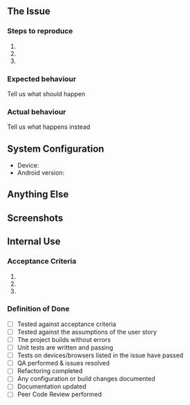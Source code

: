 <!--
Thanks for reporting an issue to LBRY and helping us improve! 

To make it possible for us to help you, please fill out below information carefully.

Before reporting any issues, please make sure that you're using the latest version.

We are also available on live chat at https://chat.lbry.com
--> 


## The Issue

### Steps to reproduce
1.
2.
3.

### Expected behaviour
Tell us what should happen

### Actual behaviour
Tell us what happens instead


## System Configuration
- Device:
- Android version:


## Anything Else
<!-- Include anything else that does not fit into the above sections -->


## Screenshots
<!-- If a screenshot would help explain the bug, please include one or two here -->

## Internal Use

### Acceptance Criteria
1.
2.
3.

### Definition of Done
- [ ]  Tested against acceptance criteria
- [ ] Tested against the assumptions of the user story
- [ ] The project builds without errors
- [ ] Unit tests are written and passing
- [ ] Tests on devices/browsers listed in the issue have passed
- [ ] QA performed & issues resolved
- [ ] Refactoring completed
- [ ] Any configuration or build changes documented
- [ ] Documentation updated
- [ ] Peer Code Review performed
